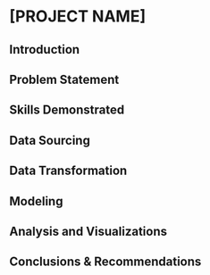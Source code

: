 # [PROJECT NAME]

## Introduction

## Problem Statement

## Skills Demonstrated

## Data Sourcing

## Data Transformation

## Modeling

## Analysis and Visualizations
 
## Conclusions & Recommendations
